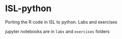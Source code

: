 # ISL-python
Porting the R code in ISL to python. Labs and exercises

jupyter notebooks are in `labs` and `exercises` folders
